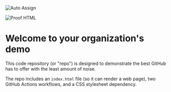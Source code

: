![Auto Assign](https://github.com/Siepomaga83/demo-repository/actions/workflows/auto-assign.yml/badge.svg)

![Proof HTML](https://github.com/Siepomaga83/demo-repository/actions/workflows/proof-html.yml/badge.svg)

# Welcome to your organization's demo 
This code repository (or "repo") is designed to demonstrate the best GitHub has to offer with the least amount of noise.

The repo includes an `index.html` file (so it can render a web page), two GitHub Actions workflows, and a CSS stylesheet dependency.

